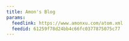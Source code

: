 ```yaml
---
title: Amon's Blog
params:
  feedlink: https://www.amonxu.com/atom.xml
  feedid: 61259f78d24bb4c66fc0377875075c77
---
```

